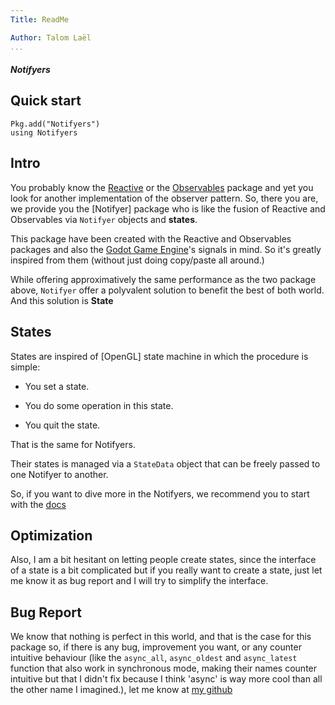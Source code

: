 ```yaml
---
Title: ReadMe

Author: Talom Laël
...
```


##### Notifyers ####

## Quick start

```
Pkg.add("Notifyers")
using Notifyers
```

## Intro

You probably know the [Reactive](https://github.com/shashi/Reactive.jl) or the [Observables](https://JuliaGizmos.github.io/Observables.jl) package and yet you look for another implementation of the observer pattern. 
So, there you are, we provide you the [Notifyer] package who is like the fusion of Reactive and Observables via `Notifyer` objects and **states**.

This package have been created with the Reactive and Observables packages and also the [Godot Game Engine]()'s signals in mind.
So it's greatly inspired from them (without just doing copy/paste all around.)

While offering approximatively the same performance as the two package above, `Notifyer` offer a polyvalent solution to benefit the best of both world. And this solution is **State**

## States ##

States are inspired of [OpenGL] state machine in which the procedure is simple:

   * You set a state.

   * You do some operation in this state.

   * You quit the state.

That is the same for Notifyers.

Their states is managed via a `StateData` object that can be freely passed to one Notifyer to another.

So, if you want to dive more in the Notifyers, we recommend you to start with the [docs]()

## Optimization

Also, I am a bit hesitant on letting people create states, since the interface of a state is a bit complicated but if you really want to create a state, just let me know it as bug report and I will try to simplify the interface.

## Bug Report

We know that nothing is perfect in this world, and that is the case for this package so, if there is any bug, improvement you want, or any counter intuitive behaviour (like the `async_all`, `async_oldest` and `async_latest` function that also work in synchronous mode, making their names counter intuitive but that I didn't fix because I think 'async' is way more cool than all the other name I imagined.), let me know at [my github](https://github.com/Gesee-y/Notifyers)
